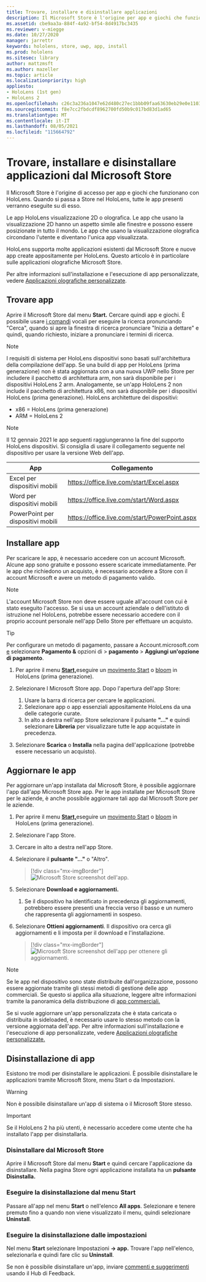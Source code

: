 ```yaml
---
title: Trovare, installare e disinstallare applicazioni
description: Il Microsoft Store è l'origine per app e giochi che funzionano con HoloLens.  Altre informazioni su come trovare, installare e disinstallare app olografiche.
ms.assetid: cbe9aa3a-884f-4a92-bf54-8d4917bc3435
ms.reviewer: v-miegge
ms.date: 10/27/2020
manager: jarrettr
keywords: hololens, store, uwp, app, install
ms.prod: hololens
ms.sitesec: library
author: mattzmsft
ms.author: mazeller
ms.topic: article
ms.localizationpriority: high
appliesto:
- HoloLens (1st gen)
- HoloLens 2
ms.openlocfilehash: c26c3a236a1047e62d480c27ec1bbb09faa63630eb29e0e1103546842d6a76d3
ms.sourcegitcommit: f8e7cc2fbdcdf8962700fd50b9c017bd83d1ad65
ms.translationtype: MT
ms.contentlocale: it-IT
ms.lasthandoff: 08/05/2021
ms.locfileid: "115664792"
---
```

# <a name="find-install-and-uninstall-applications-from-the-microsoft-store"></a>Trovare, installare e disinstallare applicazioni dal Microsoft Store

Il Microsoft Store è l'origine di accesso per app e giochi che funzionano con HoloLens. Quando si passa a Store nel HoloLens, tutte le app presenti verranno eseguite su di esso.

Le app HoloLens visualizzazione 2D o olografica. Le app che usano la visualizzazione 2D hanno un aspetto simile alle finestre e possono essere posizionate in tutto il mondo. Le app che usano la visualizzazione olografica circondano l'utente e diventano l'unica app visualizzata.

HoloLens supporta molte applicazioni esistenti dal Microsoft Store e nuove app create appositamente per HoloLens.  Questo articolo è in particolare sulle applicazioni olografiche Microsoft Store.

Per altre informazioni sull'installazione e l'esecuzione di app personalizzate, vedere [Applicazioni olografiche personalizzate](holographic-custom-apps.md).

## <a name="find-apps"></a>Trovare app

Aprire il Microsoft Store dal menu **Start.** Cercare quindi app e giochi. È possibile usare [i comandi](hololens-cortana.md) vocali per eseguire la ricerca pronunciando "Cerca", quando si apre la finestra di ricerca pronunciare "Inizia a dettare" e quindi, quando richiesto, iniziare a pronunciare i termini di ricerca.

> [!NOTE]
> I requisiti di sistema per HoloLens dispositivi sono basati sull'architettura della compilazione dell'app. Se una build di app per HoloLens (prima generazione) non è stata aggiornata con a una nuova UWP nello Store per includere il pacchetto di architettura arm, non sarà disponibile per i dispositivi HoloLens 2 arm. Analogamente, se un'app HoloLens 2 non include il pacchetto di architettura x86, non sarà disponibile per i dispositivi HoloLens (prima generazione). HoloLens architetture dei dispositivi:
> - x86 = HoloLens (prima generazione)
> - ARM = HoloLens 2

> [!NOTE]
> Il 12 gennaio 2021 le app seguenti raggiungeranno la fine del supporto HoloLens dispositivi. Si consiglia di usare il collegamento seguente nel dispositivo per usare la versione Web dell'app.

| App        | Collegamento                                          |
|------------|-----------------------------------------------|
| Excel per dispositivi mobili      | https://office.live.com/start/Excel.aspx      |
| Word per dispositivi mobili       | https://office.live.com/start/Word.aspx       |
| PowerPoint per dispositivi mobili | https://office.live.com/start/PowerPoint.aspx |

## <a name="install-apps"></a>Installare app

Per scaricare le app, è necessario accedere con un account Microsoft. Alcune app sono gratuite e possono essere scaricate immediatamente. Per le app che richiedono un acquisto, è necessario accedere a Store con il account Microsoft e avere un metodo di pagamento valido.

> [!NOTE]
> L'account Microsoft Store non deve essere uguale all'account con cui è stato eseguito l'accesso. Se si usa un account aziendale o dell'istituto di istruzione nel HoloLens, potrebbe essere necessario accedere con il proprio account personale nell'app Dello Store per effettuare un acquisto.

> [!TIP]
> Per configurare un metodo di pagamento, passare a Account.microsoft.com [e](https://account.microsoft.com/) selezionare **Pagamento &** opzioni di  >  **pagamento**  >  **Aggiungi un'opzione di pagamento**.

1. Per aprire il menu [ **Start,**](holographic-home.md)eseguire un [movimento Start](/hololens/hololens2-basic-usage#start-gesture) o [bloom](hololens1-basic-usage.md) in HoloLens (prima generazione).

1. Selezionare l Microsoft Store app. Dopo l'apertura dell'app Store:
   1. Usare la barra di ricerca per cercare le applicazioni. 
   1. Selezionare app o app essenziali appositamente HoloLens da una delle categorie curate.
   1. In alto a destra nell'app Store selezionare il pulsante **"..."** e quindi selezionare **Libreria** per visualizzare tutte le app acquistate in precedenza.

1. Selezionare **Scarica** o **Installa** nella pagina dell'applicazione (potrebbe essere necessario un acquisto).

## <a name="update-apps"></a>Aggiornare le app

Per aggiornare un'app installata dal Microsoft Store, è possibile aggiornare l'app dall'app Microsoft Store app. Per le app installate per Microsoft Store per le aziende, è anche possibile aggiornare tali app dal Microsoft Store per le aziende. 

1. Per aprire il menu [ **Start,**](holographic-home.md)eseguire un [movimento Start](/hololens/hololens2-basic-usage#start-gesture) o [bloom](hololens1-basic-usage.md) in HoloLens (prima generazione).

1. Selezionare l'app Store.

1. Cercare in alto a destra nell'app Store. 

1. Selezionare il **pulsante "..."** o "Altro".

   > [!div class="mx-imgBorder"]
   > ![Microsoft Store screenshot dell'app.](images/store-update-1.png)

1. Selezionare **Download e aggiornamenti.**
    1. Se il dispositivo ha identificato in precedenza gli aggiornamenti, potrebbero essere presenti una freccia verso il basso e un numero che rappresenta gli aggiornamenti in sospeso.

1. Selezionare **Ottieni aggiornamenti**. Il dispositivo ora cerca gli aggiornamenti e li imposta per il download e l'installazione. 
 
   > [!div class="mx-imgBorder"]
   > ![Microsoft Store screenshot dell'app per ottenere gli aggiornamenti.](images/store-update-2.png.jpg)

> [!NOTE]
> Se le app nel dispositivo sono state distribuite dall'organizzazione, possono essere aggiornate tramite gli stessi metodi di gestione delle app commerciali. Se questo si applica alla situazione, leggere altre informazioni tramite la panoramica della distribuzione di [app commerciali.](app-deploy-overview.md)
>
> Se si vuole aggiornare un'app personalizzata che è stata caricata o distribuita in sideloaded, è necessario usare lo stesso metodo con la versione aggiornata dell'app. Per altre informazioni sull'installazione e l'esecuzione di app personalizzate, vedere [Applicazioni olografiche personalizzate.](holographic-custom-apps.md)

## <a name="uninstall-apps"></a>Disinstallazione di app

Esistono tre modi per disinstallare le applicazioni. È possibile disinstallare le applicazioni tramite Microsoft Store, menu Start o da Impostazioni. 

> [!WARNING]
> Non è possibile disinstallare un'app di sistema o il Microsoft Store stesso.

> [!IMPORTANT]
> Se il HoloLens 2 ha più utenti, è necessario accedere come utente che ha installato l'app per disinstallarla. 

### <a name="uninstall-from-the-microsoft-store"></a>Disinstallare dal Microsoft Store

Aprire il Microsoft Store dal menu **Start** e quindi cercare l'applicazione da disinstallare.  Nella pagina Store ogni applicazione installata ha un **pulsante Disinstalla.**

### <a name="uninstall-from-the-start-menu"></a>Eseguire la disinstallazione dal menu Start

Passare all'app nel menu **Start** o nell'elenco **All apps**. Selezionare e tenere premuto fino a quando non viene visualizzato il menu, quindi selezionare **Uninstall**.

### <a name="uninstall-from-settings"></a>Eseguire la disinstallazione dalle impostazioni
Nel menu **Start** selezionare Impostazioni **-> app.** Trovare l'app nell'elenco, selezionarla e quindi fare clic su **Uninstall**.

Se non è possibile disinstallare un'app, inviare [commenti e suggerimenti](/hololens/hololens-feedback) usando il Hub di Feedback.
